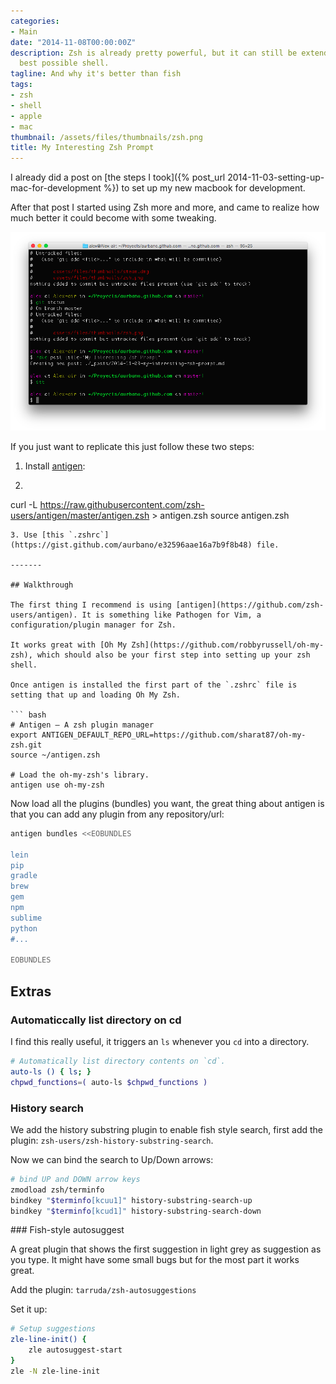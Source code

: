 ```yaml
---
categories:
- Main
date: "2014-11-08T00:00:00Z"
description: Zsh is already pretty powerful, but it can still be extended into the
  best possible shell.
tagline: And why it's better than fish
tags:
- zsh
- shell
- apple
- mac
thumbnail: /assets/files/thumbnails/zsh.png
title: My Interesting Zsh Prompt
---
```


I already did a post on [the steps I took]({% post_url 2014-11-03-setting-up-mac-for-development %}) to set up my new macbook for development.

After that post I started using Zsh more and more, and came to realize how much better it could become with some tweaking.

<div class="caption">
    <img src="/assets/files/posts/zsh/shell.png" alt="edges" class="img img-responsive" style="border:none"><br />
</div>

If you just want to replicate this just follow these two steps:

1. Install [antigen](https://github.com/zsh-users/antigen):
2. ``` bash
curl -L https://raw.githubusercontent.com/zsh-users/antigen/master/antigen.zsh > antigen.zsh
source antigen.zsh
```
3. Use [this `.zshrc`](https://gist.github.com/aurbano/e32596aae16a7b9f8b48) file.

-------

## Walkthrough

The first thing I recommend is using [antigen](https://github.com/zsh-users/antigen). It is something like Pathogen for Vim, a configuration/plugin manager for Zsh.

It works great with [Oh My Zsh](https://github.com/robbyrussell/oh-my-zsh), which should also be your first step into setting up your zsh shell.

Once antigen is installed the first part of the `.zshrc` file is setting that up and loading Oh My Zsh.

``` bash
# Antigen — A zsh plugin manager
export ANTIGEN_DEFAULT_REPO_URL=https://github.com/sharat87/oh-my-zsh.git
source ~/antigen.zsh

# Load the oh-my-zsh's library.
antigen use oh-my-zsh
```

Now load all the plugins (bundles) you want, the great thing about antigen is that you can add any plugin from any repository/url:

``` bash
antigen bundles <<EOBUNDLES

lein
pip
gradle
brew
gem
npm
sublime
python
#...

EOBUNDLES
```

## Extras

### Automaticcally list directory on cd

I find this really useful, it triggers an `ls` whenever you `cd` into a directory.

``` bash
# Automatically list directory contents on `cd`.
auto-ls () { ls; }
chpwd_functions=( auto-ls $chpwd_functions )
```

### History search

We add the history substring plugin to enable fish style search, first add the plugin: `zsh-users/zsh-history-substring-search`.

Now we can bind the search to Up/Down arrows:

``` bash
# bind UP and DOWN arrow keys
zmodload zsh/terminfo
bindkey "$terminfo[kcuu1]" history-substring-search-up
bindkey "$terminfo[kcud1]" history-substring-search-down
```

### Fish-style autosuggest

A great plugin that shows the first suggestion in light grey as suggestion as you type. It might have some small bugs but for the most part it works great.

Add the plugin: `tarruda/zsh-autosuggestions`

Set it up:
``` bash
# Setup suggestions
zle-line-init() {
    zle autosuggest-start
}
zle -N zle-line-init
```
